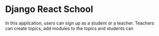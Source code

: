 # Django React School

In this application, users can sign up as a student or a teacher.
Teachers can create topics, add modules to the topics and students can
